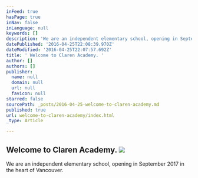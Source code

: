 ```yaml
---
inFeed: true
hasPage: true
inNav: false
inLanguage: null
keywords: []
description: 'We are an independent elementary school, opening in September 2017 in the heart of Vancouver. '
datePublished: '2016-04-25T22:08:39.970Z'
dateModified: '2016-04-25T22:07:57.692Z'
title: ' Welcome to Claren Academy. '
author: []
authors: []
publisher:
  name: null
  domain: null
  url: null
  favicon: null
starred: false
sourcePath: _posts/2016-04-25-welcome-to-claren-academy.md
published: true
url: welcome-to-claren-academy/index.html
_type: Article

---
```

## Welcome to Claren Academy. ![](https://the-grid-user-content.s3-us-west-2.amazonaws.com/277806d9-2a97-4ef7-bf87-1803116b2755.jpg)

We are an independent elementary school, opening in September 2017 in the heart of Vancouver.